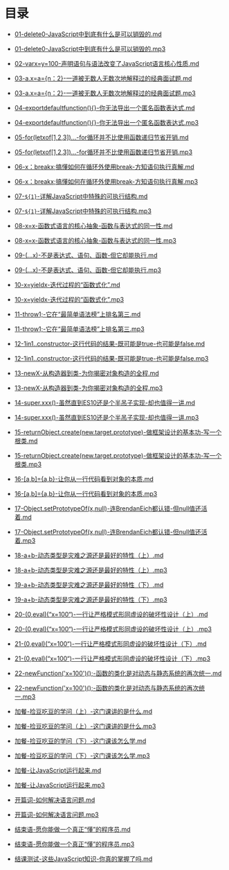 # 目录

- [01-delete0-JavaScript中到底有什么是可以销毁的.md](./01-delete0-JavaScript中到底有什么是可以销毁的.md)

- [01-delete0-JavaScript中到底有什么是可以销毁的.mp3](./01-delete0-JavaScript中到底有什么是可以销毁的.mp3)

- [02-varx=y=100-声明语句与语法改变了JavaScript语言核心性质.md](./02-声明语句与语法改变了JavaScript语言核心性质.md)

- [03-a.x=a={n：2}-一道被无数人无数次地解释过的经典面试题.md](./03-一道被无数人无数次地解释过的经典面试题.md)

- [03-a.x=a={n：2}-一道被无数人无数次地解释过的经典面试题.mp3](./03-一道被无数人无数次地解释过的经典面试题.mp3)

- [04-exportdefaultfunction(){}-你无法导出一个匿名函数表达式.md](./04-你无法导出一个匿名函数表达式.md)

- [04-exportdefaultfunction(){}-你无法导出一个匿名函数表达式.mp3](./04-exportdefaultfunction(){}-你无法导出一个匿名函数表达式.mp3)

- [05-for(letxof[1,2,3])...-for循环并不比使用函数递归节省开销.md](./05-for循环并不比使用函数递归节省开销.md)

- [05-for(letxof[1,2,3])...-for循环并不比使用函数递归节省开销.mp3](./05-for(letxof[1,2,3])...-for循环并不比使用函数递归节省开销.mp3)

- [06-x：breakx;搞懂如何在循环外使用break-方知语句执行真解.md](./06-搞懂如何在循环外使用break-方知语句执行真解.md)

- [06-x：breakx;搞懂如何在循环外使用break-方知语句执行真解.mp3](./06-x：breakx;搞懂如何在循环外使用break-方知语句执行真解.mp3)

- [07-`${1}`-详解JavaScript中特殊的可执行结构.md](./07-详解JavaScript中特殊的可执行结构.md)

- [07-`${1}`-详解JavaScript中特殊的可执行结构.mp3](./07-`${1}`-详解JavaScript中特殊的可执行结构.mp3)

- [08-x=x-函数式语言的核心抽象-函数与表达式的同一性.md](./08-函数式语言的核心抽象-函数与表达式的同一性.md)

- [08-x=x-函数式语言的核心抽象-函数与表达式的同一性.mp3](./08-x=x-函数式语言的核心抽象-函数与表达式的同一性.mp3)

- [09-(...x)-不是表达式、语句、函数-但它却能执行.md](./09-不是表达式、语句、函数-但它却能执行.md)

- [09-(...x)-不是表达式、语句、函数-但它却能执行.mp3](./09-(...x)-不是表达式、语句、函数-但它却能执行.mp3)

- [10-x=yieldx-迭代过程的“函数式化”.md](./10-迭代过程的“函数式化”.md)

- [10-x=yieldx-迭代过程的“函数式化”.mp3](./10-x=yieldx-迭代过程的“函数式化”.mp3)

- [11-throw1;-它在“最简单语法榜”上排名第三.md](./11-它在“最简单语法榜”上排名第三.md)

- [11-throw1;-它在“最简单语法榜”上排名第三.mp3](./11-throw1;-它在“最简单语法榜”上排名第三.mp3)

- [12-1in1..constructor-这行代码的结果-既可能是true-也可能是false.md](./12-这行代码的结果-既可能是true-也可能是false.md)

- [12-1in1..constructor-这行代码的结果-既可能是true-也可能是false.mp3](./12-1in1..constructor-这行代码的结果-既可能是true-也可能是false.mp3)

- [13-newX-从构造器到类-为你揭密对象构造的全程.md](./13-newX-从构造器到类-为你揭密对象构造的全程.md)

- [13-newX-从构造器到类-为你揭密对象构造的全程.mp3](./13-newX-从构造器到类-为你揭密对象构造的全程.mp3)

- [14-super.xxx()-虽然直到ES10还是个半吊子实现-却也值得一讲.md](./14-虽然直到ES10还是个半吊子实现-却也值得一讲.md)

- [14-super.xxx()-虽然直到ES10还是个半吊子实现-却也值得一讲.mp3](./14-super.xxx()-虽然直到ES10还是个半吊子实现-却也值得一讲.mp3)

- [15-returnObject.create(new.target.prototype)-做框架设计的基本功-写一个根类.md](./15-做框架设计的基本功-写一个根类.md)

- [15-returnObject.create(new.target.prototype)-做框架设计的基本功-写一个根类.mp3](./15-returnObject.create(new.target.prototype)-做框架设计的基本功-写一个根类.mp3)

- [16-[a,b]={a,b}-让你从一行代码看到对象的本质.md](./16-让你从一行代码看到对象的本质.md)

- [16-[a,b]={a,b}-让你从一行代码看到对象的本质.mp3](./16-[a,b]={a,b}-让你从一行代码看到对象的本质.mp3)

- [17-Object.setPrototypeOf(x,null)-连BrendanEich都认错-但null值还活着.md](./17-连BrendanEich都认错-但null值还活着.md)

- [17-Object.setPrototypeOf(x,null)-连BrendanEich都认错-但null值还活着.mp3](./17-Object.setPrototypeOf(x,null)-连BrendanEich都认错-但null值还活着.mp3)

- [18-a+b-动态类型是灾难之源还是最好的特性（上）.md](./18-动态类型是灾难之源还是最好的特性（上）.md)

- [18-a+b-动态类型是灾难之源还是最好的特性（上）.mp3](./18-a+b-动态类型是灾难之源还是最好的特性（上）.mp3)

- [19-a+b-动态类型是灾难之源还是最好的特性（下）.md](./19-动态类型是灾难之源还是最好的特性（下）.md)

- [19-a+b-动态类型是灾难之源还是最好的特性（下）.mp3](./19-a+b-动态类型是灾难之源还是最好的特性（下）.mp3)

- [20-(0,eval)(“x=100“)-一行让严格模式形同虚设的破坏性设计（上）.md](./20-一行让严格模式形同虚设的破坏性设计（上）.md)

- [20-(0,eval)(“x=100“)-一行让严格模式形同虚设的破坏性设计（上）.mp3](./20-(0,eval)(“x=100“)-一行让严格模式形同虚设的破坏性设计（上）.mp3)

- [21-(0,eval)(“x=100“)-一行让严格模式形同虚设的破坏性设计（下）.md](./21-一行让严格模式形同虚设的破坏性设计（下）.md)

- [21-(0,eval)(“x=100“)-一行让严格模式形同虚设的破坏性设计（下）.mp3](./21-一行让严格模式形同虚设的破坏性设计（下）.mp3)

- [22-newFunction('x=100')();-函数的类化是对动态与静态系统的再次统一.md](./22-函数的类化是对动态与静态系统的再次统一.md)

- [22-newFunction('x=100')();-函数的类化是对动态与静态系统的再次统一.mp3](./22-newFunction(x=100)();-函数的类化是对动态与静态系统的再次统一.mp3)

- [加餐-捡豆吃豆的学问（上）-这门课讲的是什么.md](./加餐-捡豆吃豆的学问（上）-这门课讲的是什么.md)

- [加餐-捡豆吃豆的学问（上）-这门课讲的是什么.mp3](./加餐-捡豆吃豆的学问（上）-这门课讲的是什么.mp3)

- [加餐-捡豆吃豆的学问（下）-这门课该怎么学.md](./加餐-捡豆吃豆的学问（下）-这门课该怎么学.md)

- [加餐-捡豆吃豆的学问（下）-这门课该怎么学.mp3](./加餐-捡豆吃豆的学问（下）-这门课该怎么学.mp3)

- [加餐-让JavaScript运行起来.md](./加餐-让JavaScript运行起来.md)

- [加餐-让JavaScript运行起来.mp3](./加餐-让JavaScript运行起来.mp3)

- [开篇词-如何解决语言问题.md](./开篇词-如何解决语言问题.md)

- [开篇词-如何解决语言问题.mp3](./开篇词-如何解决语言问题.mp3)

- [结束语-愿你能做一个真正“懂”的程序员.md](./结束语-愿你能做一个真正“懂”的程序员.md)

- [结束语-愿你能做一个真正“懂”的程序员.mp3](./结束语-愿你能做一个真正“懂”的程序员.mp3)

- [结课测试-这些JavaScript知识-你真的掌握了吗.md](./结课测试-这些JavaScript知识-你真的掌握了吗.md)
